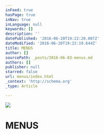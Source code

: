 ```yaml
---
inFeed: true
hasPage: true
inNav: true
inLanguage: null
keywords: []
description: ''
datePublished: '2016-06-20T19:22:20.007Z'
dateModified: '2016-06-20T19:22:19.644Z'
title: MENUS
author: []
sourcePath: _posts/2016-06-03-menus.md
authors: []
publisher: null
starred: false
url: menus/index.html
_context: 'http://schema.org'
_type: Article

---
```

![](https://the-grid-user-content.s3-us-west-2.amazonaws.com/613001be-f6e9-49ae-8b87-9c9bfda93faf.jpg)

# MENUS